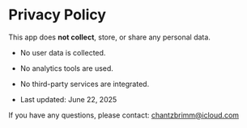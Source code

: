 # Privacy Policy

This app does **not collect**, store, or share any personal data.

- No user data is collected.
- No analytics tools are used.
- No third-party services are integrated.

- Last updated: June 22, 2025

If you have any questions, please contact: chantzbrimm@icloud.com
